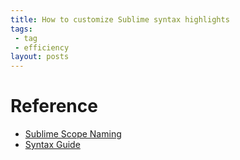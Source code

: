 ```yaml
---
title: How to customize Sublime syntax highlights
tags:
 - tag
 - efficiency
layout: posts
---
```


# Reference 
- [Sublime Scope Naming](https://www.sublimetext.com/docs/3/scope_naming.html)
- [Syntax Guide](https://www.sublimetext.com/docs/3/syntax.html)

